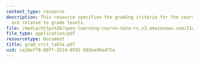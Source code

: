 ```yaml
---
content_type: resource
description: This resource specifies the grading criteria for the course and how they
  are related to grade levels.
file: /media/https%3A/open-learning-course-data-rc.s3.amazonaws.com/21w-746-humanistic-perspectives-on-medicine-from-ancient-greece-to-modern-america-spring-2005/ca18ef79887f32149591585ea46a475a_grad_crit_table.pdf
file_type: application/pdf
resourcetype: Document
title: grad_crit_table.pdf
uid: ca18ef79-887f-3214-9591-585ea46a475a
---
```


